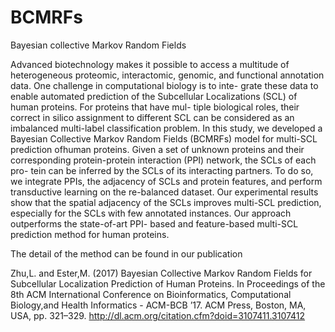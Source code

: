 # BCMRFs
Bayesian collective Markov Random Fields

Advanced biotechnology makes it possible to access a multitude of heterogeneous proteomic, interactomic, genomic, and functional annotation data. One challenge in computational biology is to inte- grate these data to enable automated prediction of the Subcellular Localizations (SCL) of human proteins. For proteins that have mul- tiple biological roles, their correct in silico assignment to different SCL can be considered as an imbalanced multi-label classification problem. In this study, we developed a Bayesian Collective Markov Random Fields (BCMRFs) model for multi-SCL prediction ofhuman proteins. Given a set of unknown proteins and their corresponding protein-protein interaction (PPI) network, the SCLs of each pro- tein can be inferred by the SCLs of its interacting partners. To do so, we integrate PPIs, the adjacency of SCLs and protein features, and perform transductive learning on the re-balanced dataset. Our experimental results show that the spatial adjacency of the SCLs improves multi-SCL prediction, especially for the SCLs with few annotated instances. Our approach outperforms the state-of-art PPI- based and feature-based multi-SCL prediction method for human proteins.

The detail of the method can be found in our publication

Zhu,L. and Ester,M. (2017) Bayesian Collective Markov Random Fields for Subcellular Localization Prediction of Human Proteins. In Proceedings of the 8th ACM International Conference on Bioinformatics, Computational Biology,and Health Informatics - ACM-BCB ’17. ACM Press, Boston, MA, USA, pp. 321–329.  http://dl.acm.org/citation.cfm?doid=3107411.3107412

